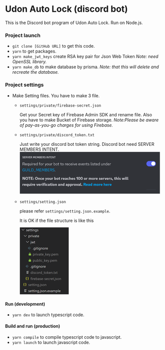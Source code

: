 # Udon Auto Lock (discord bot)

This is the Discord bot program of Udon Auto Lock.
Run on Node.js.

### Project launch

-  `git clone [GitHub URL]` to get this code.
-  `yarn` to get packages.
-  `yarn make_jwt_keys` create RSA key pair for Json Web Token
   _Note: need OpenSSL library._
-  `yarn make_db` to make database by prisma.
   _Note: that this will delete and recreate the database._

### Project settings

-  Make Setting files. You have to make 3 file.

   -  `settings/private/firebase-secret.json`

      Get your Secret key of Firebase Admin SDK and rename file.
      Also you have to make Bucket of Firebase storage.
      _Note:Please be aware of pay-as-you-go charges for using Firebase._

   -  `settings/private/discord_token.txt`

      Just write your discord bot token string.
      Discord bot need SERVER MEMBERS INTENT.
      ![image](/documents/images/bot_intent.png)

   -  `settings/setting.json`

      please refer `settings/setting.json.example`.

      It is OK if the file structure is like this

      ![image](/documents/images/settingsPath.png)

#### Run (development)

-  `yarn dev` to launch typescript code.

#### Build and run (production)

-  `yarn compile` to compile typescript code to javascript.
-  `yarn launch` to launch javascript code.
